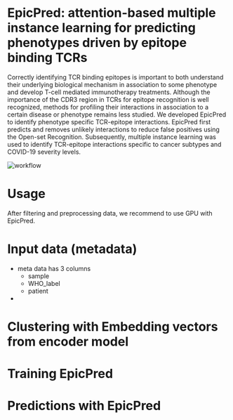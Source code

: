# EpicPred: attention-based multiple instance learning for predicting phenotypes driven by epitope binding TCRs

Correctly identifying TCR binding epitopes is important to both understand their underlying biological
mechanism in association to some phenotype and develop T-cell mediated immunotherapy treatments. Although the
importance of the CDR3 region in TCRs for epitope recognition is well recognized, methods for profiling their interactions
in association to a certain disease or phenotype remains less studied. We developed EpicPred to identify phenotype specific
TCR-epitope interactions. EpicPred first predicts and removes unlikely interactions to reduce false positives using the
Open-set Recognition. Subsequently, multiple instance learning was used to identify TCR-epitope interactions specific to
cancer subtypes and COVID-19 severity levels.


![workflow](https://github.com/jaeminjj/TCR-EpiSev/blob/main/images/Workflow.png)

# Usage
After filtering and preprocessing data, we recommend to use GPU with EpicPred.
# Input data (metadata)
* meta data has 3 columns
  * sample
  * WHO_label
  * patient
* 
# Clustering with Embedding vectors from encoder model

# Training EpicPred

# Predictions with EpicPred
